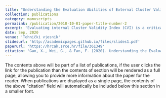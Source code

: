 ```yaml
---
title: "Understanding the Evaluation Abilities of External Cluster Validity Indices to Internal Ones"
collection: publications
category: manuscripts
permalink: /publication/2010-10-01-paper-title-number-2
excerpt: 'Evaluating internal Cluster Validity Index (CVI) is a critical task in clustering research. Existing studies mainly employ the number of clusters (NC-based method) or external CVIs (external CVIs-based method) to evaluate internal CVIs, which are not always reasonable in all scenarios. Additionally, there is no guideline of choosing appropriate methods to evaluate internal CVIs in different cases. In this paper, we focus on the evaluation abilities of external CVIs to internal CVIs, and propose a novel approach, named external CVI's evaluation Ability MEasurement approach through Ranking consistency (CAMER), to measure the evaluation abilities of external CVIs quantitatively, for assisting in selecting appropriate external CVIs to evaluate internal CVIs. Specifically, we formulate the evaluation ability measurement problem as a ranking consistency task, by measuring the consistency between the evaluation results of external CVIs to internal CVIs and the ground truth performance of internal CVIs. Then, the superiority of CAMER is validated through a real-world case. Moreover, the evaluation abilities of seven popular external CVIs to internal CVIs in six different scenarios are explored by CAMER. Finally, these explored evaluation abilities are validated on four real-world datasets, demonstrating the effectiveness of CAMER.'
date: Sep, 2020
venue: 'Tehnički vjesnik'
slidesurl: 'http://academicpages.github.io/files/slides1.pdf'
paperurl: 'https://hrcak.srce.hr/file/361349'
citation: 'Gao, X., Wei, G., & Fan, F. (2020). Understanding the Evaluation Abilities of External Cluster Validity Indices to Internal Ones. Tehnički vjesnik, 27(6), 1956-1964.'
---
```


The contents above will be part of a list of publications, if the user clicks the link for the publication than the contents of section will be rendered as a full page, allowing you to provide more information about the paper for the reader. When publications are displayed as a single page, the contents of the above "citation" field will automatically be included below this section in a smaller font.
